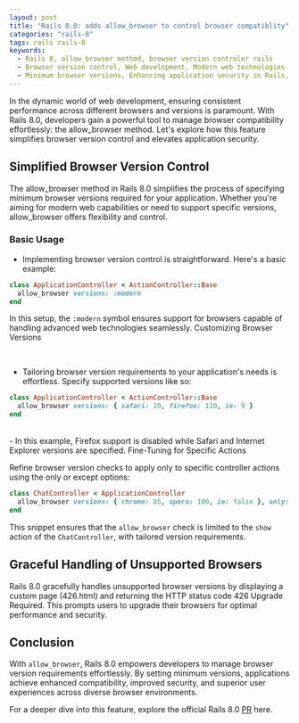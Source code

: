 ```yaml
---
layout: post
title: "Rails 8.0: adds allow_browser to control browser compatiblity"
categories: "rails-8"
tags: rails rails-8
keywords:
  - Rails 8, allow_browser method, browser version controler rails
  - Browser version control, Web development, Modern web technologies
  - Minimum browser versions, Enhancing application security in Rails,
---
```


In the dynamic world of web development, ensuring consistent performance across different browsers and versions is paramount. With Rails 8.0, developers gain a powerful tool to manage browser compatibility effortlessly: the allow_browser method. Let's explore how this feature simplifies browser version control and elevates application security.

## Simplified Browser Version Control

The allow_browser method in Rails 8.0 simplifies the process of specifying minimum browser versions required for your application. Whether you're aiming for modern web capabilities or need to support specific versions, allow_browser offers flexibility and control.

### Basic Usage

- Implementing browser version control is straightforward. Here's a basic example:

```ruby
class ApplicationController < ActionController::Base
  allow_browser versions: :modern
end
```
In this setup, the `:modern` symbol ensures support for browsers capable of handling advanced web technologies seamlessly.
Customizing Browser Versions

<br/>

- Tailoring browser version requirements to your application's needs is effortless. Specify supported versions like so:

```ruby
class ApplicationController < ActionController::Base
  allow_browser versions: { safari: 20, firefox: 110, ie: 9 }
end

```

<br/>
- In this example, Firefox support is disabled while Safari and Internet Explorer versions are specified.
Fine-Tuning for Specific Actions

Refine browser version checks to apply only to specific controller actions using the only or except options:


```ruby
class ChatController < ApplicationController
  allow_browser versions: { chrome: 85, opera: 100, ie: false }, only: :show
end

```

This snippet ensures that the `allow_browser` check is limited to the `show` action of the `ChatController`, with tailored version requirements.


## Graceful Handling of Unsupported Browsers

Rails 8.0 gracefully handles unsupported browser versions by displaying a custom page (426.html) and returning the HTTP status code 426 Upgrade Required. This prompts users to upgrade their browsers for optimal performance and security.


## Conclusion

With `allow_browser`, Rails 8.0 empowers developers to manage browser version requirements effortlessly. By setting minimum versions, applications achieve enhanced compatibility, improved security, and superior user experiences across diverse browser environments.

For a deeper dive into this feature, explore the official Rails 8.0 [PR](https://github.com/rails/rails/pull/50505) here.

